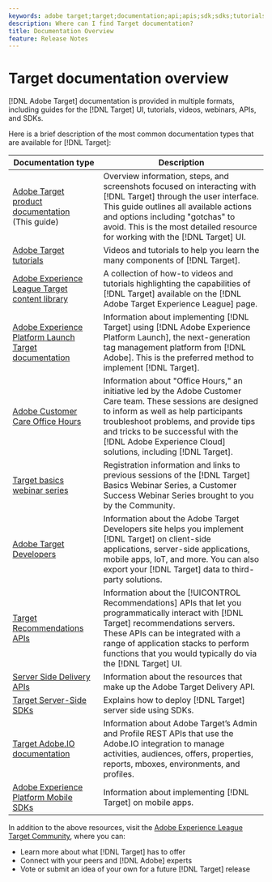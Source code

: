 ```yaml
---
keywords: adobe target;target;documentation;api;apis;sdk;sdks;tutorials;doc;documentation
description: Where can I find Target documentation?
title: Documentation Overview
feature: Release Notes
---
```


# Target documentation overview

[!DNL Adobe Target] documentation is provided in multiple formats, including guides for the [!DNL Target] UI, tutorials, videos, webinars, APIs, and SDKs.

Here is a brief description of the most common documentation types that are available for [!DNL Target]:

|Documentation type|Description|
| --- | --- |
|[Adobe Target product documentation](/help/target-home.md)<br>(This guide)|Overview information, steps, and screenshots focused on interacting with [!DNL Target] through the user interface. This guide outlines all available actions and options including "gotchas" to avoid. This is the most detailed resource for working with the [!DNL Target] UI.|
|[Adobe Target tutorials](https://experienceleague.adobe.com/docs/target-learn/tutorials/overview.html)|Videos and tutorials to help you learn the many components of [!DNL Target].|
|[Adobe Experience League Target content library](https://guided.adobe.com/#recommended/solutions/target)|A collection of how-to videos and tutorials highlighting the capabilities of [!DNL Target] available on the [!DNL Adobe Target Experience League] page.|
|[Adobe Experience Platform Launch Target documentation](/help/c-implementing-target/c-implementing-target-for-client-side-web/how-to-deployatjs/cmp-implementing-target-using-adobe-launch.md)|Information about implementing [!DNL Target] using [!DNL Adobe Experience Platform Launch], the next-generation tag management platform from [!DNL Adobe]. This is the preferred method to implement [!DNL Target].|
|[Adobe Customer Care Office Hours](/help/cmp-resources-and-contact-information.md#concept_58EA30379D3B48C4848BA2A8C464A5B7)|Information about "Office Hours," an initiative led by the Adobe Customer Care team. These sessions are designed to inform as well as help participants troubleshoot problems, and provide tips and tricks to be successful with the [!DNL Adobe Experience Cloud] solutions, including [!DNL Target].|
|[Target basics webinar series](https://landing.adobe.com/acs/2018/na/adobe-target/registration.html)|Registration information and links to previous sessions of the [!DNL Target] Basics Webinar Series, a Customer Success Webinar Series brought to you by the Community.|
|[Adobe Target Developers](http://developers.adobetarget.com/)|Information about the Adobe Target Developers site helps you implement [!DNL Target] on client-side applications, server-side applications, mobile apps, IoT, and more. You can also export your [!DNL Target] data to third-party solutions.|
|[Target Recommendations APIs](https://developers.adobetarget.com/api/recommendations/)|Information about the [!UICONTROL Recommendations] APIs that let you programmatically interact with [!DNL Target] recommendations servers. These APIs can be integrated with a range of application stacks to perform functions that you would typically do via the [!DNL Target] UI.|
|[Server Side Delivery APIs](https://developers.adobetarget.com/api/delivery-api/)|Information about the resources that make up the Adobe Target Delivery API.|
|[Target Server-Side SDKs](https://adobetarget-sdks.gitbook.io/docs/)|Explains how to deploy [!DNL Target] server side using SDKs.|
|[Target Adobe.IO documentation](http://developers.adobetarget.com/api/#introduction)|Information about Adobe Target’s Admin and Profile REST APIs that use the Adobe.IO integration to manage activities, audiences, offers, properties, reports, mboxes, environments, and profiles.|
|[Adobe Experience Platform Mobile SDKs](https://aep-sdks.gitbook.io/docs/using-mobile-extensions/adobe-target)|Information about implementing [!DNL Target] on mobile apps.|

In addition to the above resources, visit the [Adobe Experience League Target Community](https://experienceleaguecommunities.adobe.com/t5/adobe-target/ct-p/adobe-target-community), where you can:

* Learn more about what [!DNL Target] has to offer 
* Connect with your peers and [!DNL Adobe] experts 
* Vote or submit an idea of your own for a future [!DNL Target] release